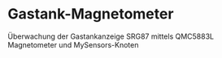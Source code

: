 # Gastank-Magnetometer
Überwachung der Gastankanzeige SRG87 mittels QMC5883L Magnetometer und MySensors-Knoten

